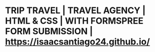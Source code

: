 # TRIP TRAVEL | TRAVEL AGENCY | HTML & CSS | WITH FORMSPREE FORM SUBMISSION | https://isaacsantiago24.github.io/
